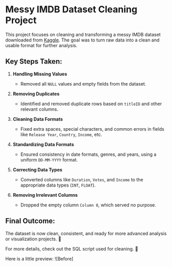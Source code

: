 # Messy IMDB Dataset Cleaning Project  

This project focuses on cleaning and transforming a messy IMDB dataset downloaded from [Kaggle](https://www.kaggle.com/datasets/davidfuenteherraiz/messy-imdb-dataset). The goal was to turn raw data into a clean and usable format for further analysis.

## Key Steps Taken:  

1. **Handling Missing Values**  
   - Removed all `NULL` values and empty fields from the dataset.  

2. **Removing Duplicates**  
   - Identified and removed duplicate rows based on `titleID` and other relevant columns.  

3. **Cleaning Data Formats**  
   - Fixed extra spaces, special characters, and common errors in fields like `Release Year`, `Country`, `Income`, etc.  

4. **Standardizing Data Formats**  
   - Ensured consistency in date formats, genres, and years, using a uniform `DD-MM-YYYY` format.  

5. **Correcting Data Types**  
   - Converted columns like `Duration`, `Votes`, and `Income` to the appropriate data types (`INT`, `FLOAT`).  

6. **Removing Irrelevant Columns**  
   - Dropped the empty column `Column 8`, which served no purpose.
  
## Final Outcome:  
The dataset is now clean, consistent, and ready for more advanced analysis or visualization projects. 🎉  

For more details, check out the SQL script used for cleaning. 🚀

Here is a little preview:
![Before] 
